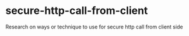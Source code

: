 # secure-http-call-from-client
Research on ways or technique to use for secure http call from client side
